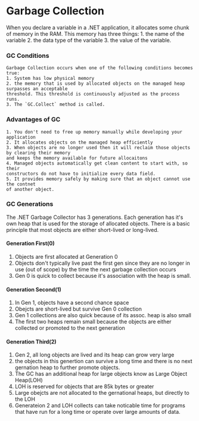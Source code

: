 # Garbage Collection

When you declare a variable in a .NET application, it allocates some chunk of memory in the RAM. 
This memory has three things: 
        1. the name of the variable
        2. the data type of the variable
        3. the value of the variable.

### GC Conditions
	Garbage Collection occurs when one of the following conditions becomes true:
	1. System has low physical memory
	2. the memory that is used by allocated objects on the managed heap surpasses an acceptable
	threshold. This threshold is continuously adjusted as the process runs.
	3. The `GC.Collect` method is called.

### Advantages of GC
	1. You don't need to free up memory manually while developing your application
	2. It allocates objects on the managed heap efficiently
	3. When objects are no longer used then it will reclaim those objects by clearing their memory
	and keeps the memory available for future allocaitons
	4. Managed objects automatically get clean content to start with, so their
	constructors do not have to initialize every data field.
	5. It provides memory safely by making sure that an object cannot use the contnet
	of another object.


### GC Generations

The .NET Garbage Collector has 3 generations. Each
generation has it's own heap that is used for the storage of 
allocated objects. There is a basic principle that most objects
are either short-lived or long-lived.

#### Generation First(0)
1. Objects are first allocated at Generation 0
2. Objects don't typically live past the first gen since
they are no longer in use (out of scope) by the time the next
garbage collection occurs
3. Gen 0 is quick to collect because it's association with the heap is small.

#### Generation Second(1)
1. In Gen 1, objects have a second chance space
2. Obejcts are short-lived but survive Gen 0 collection
3. Gen 1 collections are also quick because of its assoc. heap is also small
4. The first two heaps remain small because the objects are either collected or promoted to
the next generation

#### Generation Third(2)
1. Gen 2, all long objects are lived and its heap can grow very large
2. the objects in this genertion can survive a long time and there is no next gernation heap
to further promote objects. 
3. The GC has an additional heap for large objects know as Large Object Heap(LOH)
4. LOH is reserved for objects that are 85k bytes or greater
5. Large obejcts are not allocated to the gernational heaps, but directly to the LOH
6. Generateion 2 and LOH collects can take noticable
time for programs that have run for a long time or operate over large amounts of data. 


